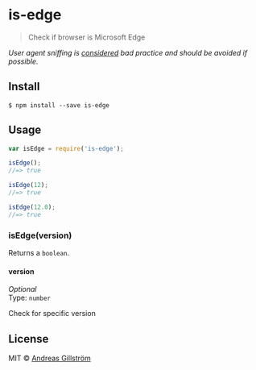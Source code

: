 # is-edge

> Check if browser is Microsoft Edge

*User agent sniffing is [considered](https://developer.mozilla.org/en-US/docs/Browser_detection_using_the_user_agent) bad practice and should be avoided if possible.*


## Install

```
$ npm install --save is-edge
```


## Usage

```js
var isEdge = require('is-edge');

isEdge();
//=> true

isEdge(12);
//=> true

isEdge(12.0);
//=> true
```


### isEdge(version)

Returns a `boolean`.

#### version

*Optional*  
Type: `number`

Check for specific version


## License

MIT © [Andreas Gillström](http://github.com/gillstrom)
